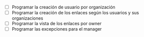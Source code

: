 - [ ] Programar la creación de usuario por organización  
- [ ] Programar la creación de los enlaces según los usuarios y 
sus organizaciones
- [ ] Programar la vista de los enlaces por owner 
- [ ] Programar las excepciones para el manager 